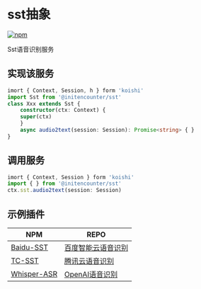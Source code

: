 # sst抽象

[![npm](https://img.shields.io/npm/v/@initencounter/sst?style=flat-square)](https://www.npmjs.com/package/@initencounter/sst)

Sst语音识别服务

## 实现该服务

```typescript
imort { Context, Session, h } form 'koishi'
import Sst from '@initencounter/sst'
class Xxx extends Sst {
    constructor(ctx: Context) {
    super(ctx)
    }
    async audio2text(session: Session): Promise<string> { }
}
```

## 调用服务

```typescript
imort { Context, Session } form 'koishi'
import { } from '@initencounter/sst'
ctx.sst.audio2text(session: Session)
```

## 示例插件
| NPM | REPO |
| --- | --- |
| [Baidu-SST](https://www.npmjs.com/package/koishi-plugin-baidu-sst) | [百度智能云语音识别](https://github.com/initialencounter/2022-12-24/tree/master/baidu-sst) |
| [TC-SST](https://www.npmjs.com/package/koishi-plugin-tc-sst) | [腾讯云语音识别](https://github.com/initialencounter/2022-12-24/tree/master/tc-sst) |
| [Whisper-ASR](https://www.npmjs.com/package/koishi-plugin-whisper-asr) | [OpenAI语音识别](https://github.com/initialencounter/2022-12-24/tree/master/whisper-asr) |